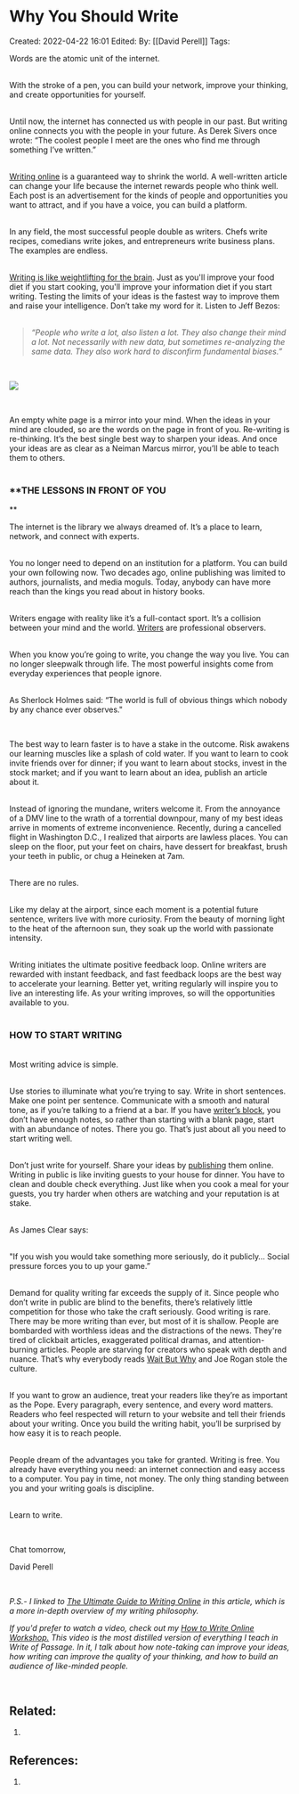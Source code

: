 # Why You Should Write
Created: 2022-04-22 16:01
Edited: 
By: [[David Perell]]
Tags: 

Words are the atomic unit of the internet.  
​

With the stroke of a pen, you can build your network, improve your thinking, and create opportunities for yourself.  
​

Until now, the internet has connected us with people in our past. But writing online connects you with the people in your future. As Derek Sivers once wrote: “The coolest people I meet are the ones who find me through something I’ve written.”  
​

​[Writing online](https://click.convertkit-mail.com/92u3oed7q0tduzgz2kf9/owhkhqh435pw9lbv/aHR0cHM6Ly93d3cucGVyZWxsLmNvbS93cml0ZS1vZi1wYXNzYWdl) is a guaranteed way to shrink the world. A well-written article can change your life because the internet rewards people who think well. Each post is an advertisement for the kinds of people and opportunities you want to attract, and if you have a voice, you can build a platform.  
​

In any field, the most successful people double as writers. Chefs write recipes, comedians write jokes, and entrepreneurs write business plans. The examples are endless.  
​

​[Writing is like weightlifting for the brain](https://click.convertkit-mail.com/92u3oed7q0tduzgz2kf9/z2hghnho90ne68ip/aHR0cHM6Ly93d3cucGVyZWxsLmNvbS9ibG9nL2xlYXJuLWxpa2UtYW4tYXRobGV0ZQ==). Just as you'll improve your food diet if you start cooking, you'll improve your information diet if you start writing. Testing the limits of your ideas is the fastest way to improve them and raise your intelligence. Don’t take my word for it. Listen to Jeff Bezos:  
​

> _“People who write a lot, also listen a lot. They also change their mind a lot. Not necessarily with new data, but sometimes re-analyzing the same data. They also work hard to disconfirm fundamental biases.”_

​

![](https://ci6.googleusercontent.com/proxy/WxCr5y6s63EHNjXZO6aiozCQnU8X9-IgvhhSoI_J_nSCngj6FYESLmJxHfkKURLQlXyeBrz3sgXB1GGJ6Gvfna0oQSurOUmwHA-DCQI3l4YiYgEhj-Iv8TfoWs6JBJMtpFtdVwU=s0-d-e1-ft#https://embed.filekitcdn.com/e/bMSgfuQxw9QjxASknyQeKu/9CBLGckaTRHmb7BwKK3ZHn/email)

​

An empty white page is a mirror into your mind. When the ideas in your mind are clouded, so are the words on the page in front of you. Re-writing is re-thinking. It’s the best single best way to sharpen your ideas. And once your ideas are as clear as a Neiman Marcus mirror, you’ll be able to teach them to others.  
​

### **THE LESSONS IN FRONT OF YOU  
​**

The internet is the library we always dreamed of. It’s a place to learn, network, and connect with experts.  
​

You no longer need to depend on an institution for a platform. You can build your own following now. Two decades ago, online publishing was limited to authors, journalists, and media moguls. Today, anybody can have more reach than the kings you read about in history books.  
​

Writers engage with reality like it’s a full-contact sport. It’s a collision between your mind and the world. [Writers](https://click.convertkit-mail.com/92u3oed7q0tduzgz2kf9/p8heh9h9k8m467fq/aHR0cHM6Ly93d3cucGVyZWxsLmNvbS9ibG9nL3RoZS11bHRpbWF0ZS1ndWlkZS10by13cml0aW5nLW9ubGluZQ==) are professional observers.  
​

When you know you’re going to write, you change the way you live. You can no longer sleepwalk through life. The most powerful insights come from everyday experiences that people ignore.  
​

As Sherlock Holmes said: “The world is full of obvious things which nobody by any chance ever observes."

​

The best way to learn faster is to have a stake in the outcome. Risk awakens our learning muscles like a splash of cold water. If you want to learn to cook invite friends over for dinner; if you want to learn about stocks, invest in the stock market; and if you want to learn about an idea, publish an article about it.  
​

Instead of ignoring the mundane, writers welcome it. From the annoyance of a DMV line to the wrath of a torrential downpour, many of my best ideas arrive in moments of extreme inconvenience. Recently, during a cancelled flight in Washington D.C., I realized that airports are lawless places. You can sleep on the floor, put your feet on chairs, have dessert for breakfast, brush your teeth in public, or chug a Heineken at 7am.  
​

There are no rules.  
​

Like my delay at the airport, since each moment is a potential future sentence, writers live with more curiosity. From the beauty of morning light to the heat of the afternoon sun, they soak up the world with passionate intensity.  
​

Writing initiates the ultimate positive feedback loop. Online writers are rewarded with instant feedback, and fast feedback loops are the best way to accelerate your learning. Better yet, writing regularly will inspire you to live an interesting life. As your writing improves, so will the opportunities available to you.  
​

### **HOW TO START WRITING**

​  
Most writing advice is simple.

​  
Use stories to illuminate what you’re trying to say. Write in short sentences. Make one point per sentence. Communicate with a smooth and natural tone, as if you’re talking to a friend at a bar. If you have [writer’s block](https://click.convertkit-mail.com/92u3oed7q0tduzgz2kf9/x0hph6hn8xoe2ns5/aHR0cHM6Ly93d3cucGVyZWxsLmNvbS9ibG9nL2hvdy10by1jdXJlLXdyaXRlcnMtYmxvY2s=), you don’t have enough notes, so rather than starting with a blank page, start with an abundance of notes. There you go. That’s just about all you need to start writing well.

​  
Don’t just write for yourself. Share your ideas by [publishing](https://click.convertkit-mail.com/92u3oed7q0tduzgz2kf9/p8heh9h9k8m467fq/aHR0cHM6Ly93d3cucGVyZWxsLmNvbS9ibG9nL3RoZS11bHRpbWF0ZS1ndWlkZS10by13cml0aW5nLW9ubGluZQ==) them online. Writing in public is like inviting guests to your house for dinner. You have to clean and double check everything. Just like when you cook a meal for your guests, you try harder when others are watching and your reputation is at stake.

​  
As James Clear says:

​  
"If you wish you would take something more seriously, do it publicly… Social pressure forces you to up your game.”

​  
Demand for quality writing far exceeds the supply of it. Since people who don’t write in public are blind to the benefits, there’s relatively little competition for those who take the craft seriously. Good writing is rare. There may be more writing than ever, but most of it is shallow. People are bombarded with worthless ideas and the distractions of the news. They're tired of clickbait articles, exaggerated political dramas, and attention-burning articles. People are starving for creators who speak with depth and nuance. That’s why everybody reads [Wait But Why](https://click.convertkit-mail.com/92u3oed7q0tduzgz2kf9/6qheh8hpv0zlr7so/aHR0cHM6Ly93YWl0YnV0d2h5LmNvbS8=) and Joe Rogan stole the culture.

​  
If you want to grow an audience, treat your readers like they’re as important as the Pope. Every paragraph, every sentence, and every word matters. Readers who feel respected will return to your website and tell their friends about your writing. Once you build the writing habit, you’ll be surprised by how easy it is to reach people.

​  
People dream of the advantages you take for granted. Writing is free. You already have everything you need: an internet connection and easy access to a computer. You pay in time, not money. The only thing standing between you and your writing goals is discipline.

​  
Learn to write.

​

Chat tomorrow,

David Perell​

​

_P.S.- I linked to_ [_The Ultimate Guide to Writing Online_](https://click.convertkit-mail.com/92u3oed7q0tduzgz2kf9/p8heh9h9k8m467fq/aHR0cHM6Ly93d3cucGVyZWxsLmNvbS9ibG9nL3RoZS11bHRpbWF0ZS1ndWlkZS10by13cml0aW5nLW9ubGluZQ==) _in this article, which is a more in-depth overview of my writing philosophy._

_If you'd prefer to watch a video, check out my_ [_How to Write Online Workshop._](https://click.convertkit-mail.com/92u3oed7q0tduzgz2kf9/48hvheh0zxzl5mhx/aHR0cHM6Ly95b3V0dS5iZS8wOFM2N0tFYjZoUQ==) _This video is the most distilled version of everything I teach in Write of Passage. In it, I talk about how note-taking can improve your ideas, how writing can improve the quality of your thinking, and how to build an audience of like-minded people._

​

## Related:
1. 

## References:
1. 